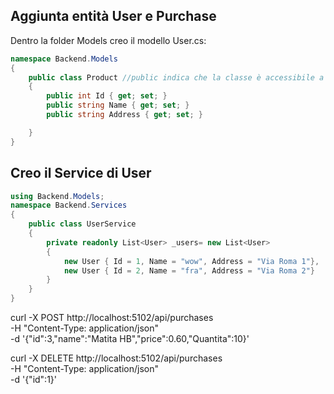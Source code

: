 ## Aggiunta entità User e Purchase 

Dentro la folder Models creo il modello User.cs:

```c#
namespace Backend.Models
{
    public class Product //public indica che la classe è accessibile a tutto il programma
    {
        public int Id { get; set; }
        public string Name { get; set; }
        public string Address { get; set; }

    }
}
```
## Creo il Service di User 

```c#
using Backend.Models;
namespace Backend.Services
{
    public class UserService
    {
        private readonly List<User> _users= new List<User>
        {
            new User { Id = 1, Name = "wow", Address = "Via Roma 1"},
            new User { Id = 2, Name = "fra", Address = "Via Roma 2"}
        }
    }
}
```

curl -X POST http://localhost:5102/api/purchases \
    -H "Content-Type: application/json" \
    -d '{"id":3,"name":"Matita HB","price":0.60,"Quantita":10}'


curl -X DELETE http://localhost:5102/api/purchases \
-H "Content-Type: application/json" \
-d '{"id":1}'